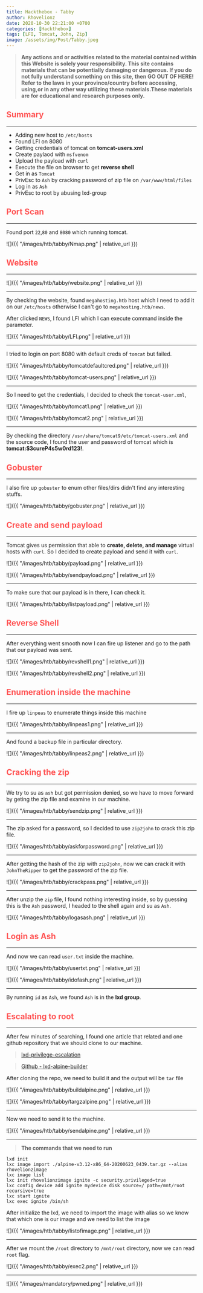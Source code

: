 ```yaml
---
title: Hackthebox - Tabby
author: Rhovelionz
date: 2020-10-30 22:21:00 +0700
categories: [Hackthebox]
tags: [LFI, Tomcat, John, Zip]
image: /assets/img/Post/Tabby.jpeg
---
```


>   **Any actions and or activities related to the material contained within this Website is solely your responsibility. This site contains materials that can be potentially damaging or dangerous. If you do not fully understand something on this site, then GO OUT OF HERE! Refer to the laws in your province/country before accessing, using,or in any other way utilizing these materials.These materials are for educational and research purposes only.**


## **<span style='color:#ff5555'>Summary</span>**
***

- Adding new host to `/etc/hosts`
- Found LFI on 8080
- Getting credentials of tomcat on **tomcat-users.xml**
- Create paylaod with `msfvenom`
- Upload the payload with `curl`
- Execute the file on browser to get **reverse shell**
- Get in as `Tomcat`
- PrivEsc to `Ash` by cracking password of zip file on `/var/www/html/files`
- Log in as `Ash`
- PrivEsc to root by abusing lxd-group

## **<span style='color:#ff5555'>Port Scan</span>**
***

Found port `22`,`80` and `8080` which running tomcat.

![]({{ "/images/htb/tabby/Nmap.png" | relative_url }})


## **<span style='color:#ff5555'>Website</span>**
***

![]({{ "/images/htb/tabby/website.png" | relative_url }})

***

By checking the website, found `megahosting.htb` host which I need to add it on our `/etc/hosts` otherwise I can't go to `megahosting.htb/news`.

After clicked `NEWS`, I found LFI which I can execute command inside the parameter.

![]({{ "/images/htb/tabby/LFI.png" | relative_url }})

***

I tried to login on port 8080 with default creds of `tomcat` but failed.

![]({{ "/images/htb/tabby/tomcatdefaultcred.png" | relative_url }})

![]({{ "/images/htb/tabby/tomcat-users.png" | relative_url }})

***

So I need to get the credentials, I decided to check the `tomcat-user.xml`, 

![]({{ "/images/htb/tabby/tomcat1.png" | relative_url }})

![]({{ "/images/htb/tabby/tomcat2.png" | relative_url }})

***

By checking the directory `/usr/share/tomcat9/etc/tomcat-users.xml` and the source code, I found the user and password of tomcat which is **tomcat:$3cureP4s5w0rd123!**.

## **<span style='color:#ff5555'>Gobuster</span>**
***

I also fire up `gobuster` to enum other files/dirs didn't find any interesting stuffs.

![]({{ "/images/htb/tabby/gobuster.png" | relative_url }})

## **<span style='color:#ff5555'>Create and send payload</span>**
***

Tomcat gives us permission that able to **create, delete, and manage** virtual hosts with `curl`.
So I decided to create payload and send it with `curl`.

![]({{ "/images/htb/tabby/payload.png" | relative_url }})

![]({{ "/images/htb/tabby/sendpayload.png" | relative_url }})

***

To make sure that our payload is in there, I can check it.

![]({{ "/images/htb/tabby/listpayload.png" | relative_url }})

## **<span style='color:#ff5555'>Reverse Shell</span>**
***

After everything went smooth now I can fire up listener and go to the path that our payload was sent.

![]({{ "/images/htb/tabby/revshell1.png" | relative_url }})

![]({{ "/images/htb/tabby/revshell2.png" | relative_url }})

## **<span style='color:#ff5555'>Enumeration inside the machine</span>**
***

I fire up `linpeas` to enumerate things inside this machine 

![]({{ "/images/htb/tabby/linpeas1.png" | relative_url }})

***

And found a backup file in particular directory.

![]({{ "/images/htb/tabby/linpeas2.png" | relative_url }})

## **<span style='color:#ff5555'>Cracking the zip</span>**
***

We try to su as `ash` but got permission denied, so we have to move forward by geting the zip file and examine in our machine.

![]({{ "/images/htb/tabby/sendzip.png" | relative_url }})

***

The zip asked for a password, so I decided to use `zip2john` to crack this zip file.

![]({{ "/images/htb/tabby/askforpassword.png" | relative_url }})

***

After getting the hash of the zip with `zip2john`, now we can crack it with `JohnTheRipper` to get the password of the zip file.

![]({{ "/images/htb/tabby/crackpass.png" | relative_url }})

***

After unzip the `zip` file, I found nothing interesting inside, so by guessing this is the `Ash` password, I headed to the shell again and su as `Ash`.

![]({{ "/images/htb/tabby/logasash.png" | relative_url }})

## **<span style='color:#ff5555'>Login as Ash</span>**
***

And now we can read `user.txt` inside the machine.

![]({{ "/images/htb/tabby/usertxt.png" | relative_url }})

![]({{ "/images/htb/tabby/idofash.png" | relative_url }})

***

By running `id` as `Ash`, we found `Ash` is in the **lxd group**.

## **<span style='color:#ff5555'>Escalating to root</span>**
***

After few minutes of searching, I found one article that related and one github repository that we should clone to our machine.

> [lxd-privilege-escalation](https://www.hackingarticles.in/lxd-privilege-escalation/)

> [Github - lxd-alpine-builder](https://github.com/saghul/lxd-alpine-builder)

After cloning the repo, we need to build it and the output will be `tar` file 

![]({{ "/images/htb/tabby/buildalpine.png" | relative_url }})

![]({{ "/images/htb/tabby/targzalpine.png" | relative_url }})

***

Now we need to send it to the machine.

![]({{ "/images/htb/tabby/sendalpine.png" | relative_url }})

***

> **The commands that we need to run**

```
lxd init
lxc image import ./alpine-v3.12-x86_64-20200623_0439.tar.gz --alias rhovelionzimage
lxc image list
lxc init rhovelionzimage ignite -c security.privileged=true
lxc config device add ignite mydevice disk source=/ path=/mnt/root recursive=true
lxc start ignite
lxc exec ignite /bin/sh
```

After initialize the lxd, we need to import the image with alias so we know that which one is our image and we need to list the image

![]({{ "/images/htb/tabby/listofimage.png" | relative_url }})

***

After we mount the `/root` directory to `/mnt/root` directory, now we can read `root` flag.

![]({{ "/images/htb/tabby/exec2.png" | relative_url }})




***

![]({{ "/images/mandatory/pwned.png" | relative_url }})